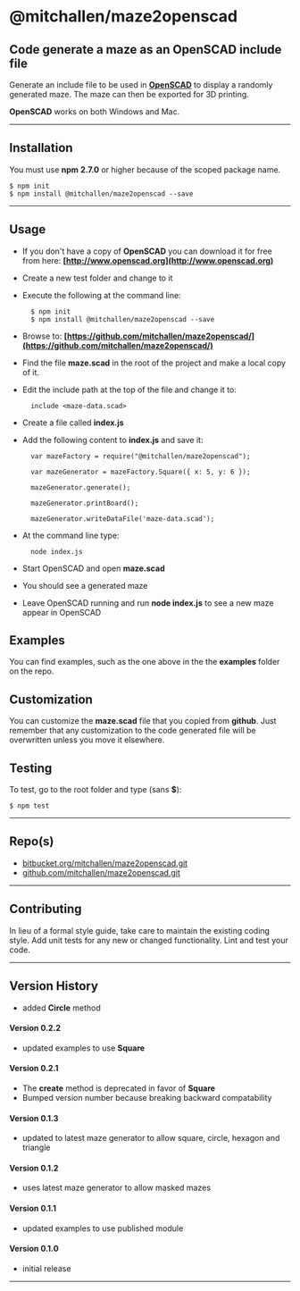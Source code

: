
@mitchallen/maze2openscad
==
Code generate a maze as an OpenSCAD include file
--

Generate an include file to be used in __[OpenSCAD](http://www.openscad.org)__ to display a randomly generated maze. The maze can then be exported for 3D printing.

__OpenSCAD__ works on both Windows and Mac.

* * *
## Installation

You must use __npm__ __2.7.0__ or higher because of the scoped package name.

    $ npm init
    $ npm install @mitchallen/maze2openscad --save
  
* * *

## Usage

* If you don't have a copy of __OpenSCAD__ you can download it for free from here: __[http://www.openscad.org](http://www.openscad.org)__
* Create a new test folder and change to it
* Execute the following at the command line:

        $ npm init
        $ npm install @mitchallen/maze2openscad --save
        
* Browse to: __[https://github.com/mitchallen/maze2openscad/](https://github.com/mitchallen/maze2openscad/)__
* Find the file __maze.scad__ in the root of the project and make a local copy of it.
* Edit the include path at the top of the file and change it to:

        include <maze-data.scad>

* Create a file called __index.js__
* Add the following content to __index.js__ and save it:

	    var mazeFactory = require("@mitchallen/maze2openscad");

	    var mazeGenerator = mazeFactory.Square({ x: 5, y: 6 });
	
        mazeGenerator.generate();
    
        mazeGenerator.printBoard();
    
        mazeGenerator.writeDataFile('maze-data.scad');
        
* At the command line type:

        node index.js
        
* Start OpenSCAD and open __maze.scad__
* You should see a generated maze
* Leave OpenSCAD running and run __node index.js__ to see a new maze appear in OpenSCAD

## Examples

You can find examples, such as the one above in the the __examples__ folder on the repo.


## Customization

You can customize the __maze.scad__ file that you copied from __github__. Just remember that any customization to the code generated file will be overwritten unless you move it elsewhere.

## Testing

To test, go to the root folder and type (sans __$__):

    $ npm test
   
* * *
 
## Repo(s)

* [bitbucket.org/mitchallen/maze2openscad.git](https://bitbucket.org/mitchallen/maze2openscad.git)
* [github.com/mitchallen/maze2openscad.git](https://github.com/mitchallen/maze2openscad.git)

* * *

## Contributing

In lieu of a formal style guide, take care to maintain the existing coding style.
Add unit tests for any new or changed functionality. Lint and test your code.

* * *

## Version History

* added __Circle__ method

#### Version 0.2.2

* updated examples to use __Square__

#### Version 0.2.1

* The __create__ method is deprecated in favor of __Square__
* Bumped version number because breaking backward compatability

#### Version 0.1.3

* updated to latest maze generator to allow square, circle, hexagon and triangle

#### Version 0.1.2 

* uses latest maze generator to allow masked mazes

#### Version 0.1.1 

* updated examples to use published module

#### Version 0.1.0 

* initial release

* * *
